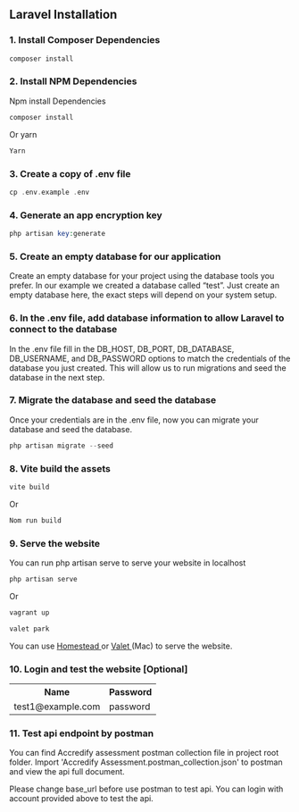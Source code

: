 ## Laravel Installation

### 1. Install Composer Dependencies

```php
composer install
```

### 2. Install NPM Dependencies
Npm install Dependencies

```php
composer install
```

Or yarn

```php
Yarn
```

### 3. Create a copy of .env file

```php
cp .env.example .env
```

### 4. Generate an app encryption key 

```php
php artisan key:generate
```

### 5. Create an empty database for our application

Create an empty database for your project using the database tools you prefer. In our example we created a database called “test”. Just create an empty database here, the exact steps will depend on your system setup.

### 6. In the .env file, add database information to allow Laravel to connect to the database

In the .env file fill in the DB_HOST, DB_PORT, DB_DATABASE, DB_USERNAME, and DB_PASSWORD options to match the credentials of the database you just created. This will allow us to run migrations and seed the database in the next step.


### 7. Migrate the database and seed the database

Once your credentials are in the .env file, now you can migrate your database and seed the database.

```php
php artisan migrate --seed
```

### 8. Vite build the assets

```php
vite build
```

Or

```php
Nom run build
```

### 9. Serve the website

You can run php artisan serve to serve your website in localhost

```php
php artisan serve
```

Or


```php
vagrant up
```

```php
valet park
```

You can use <a href="https://laravel.com/docs/10.x/homestead">Homestead </a> or <a href="https://laravel.com/docs/10.x/valet"> Valet </a> (Mac) to serve the website.



### 10. Login and test the website [Optional]

<table>
<tr>
<th>Name</th>
<th>Password</th>
</tr>

<tr>
<td>test1@example.com</td>
<td>password</td>
</tr>

</table>

### 11. Test api endpoint by postman

You can find Accredify assessment postman collection file in project root folder. Import 'Accredify Assessment.postman_collection.json' to postman and view the api full document.

Please change base_url before use postman to test api. You can login with account provided above to test the api.
